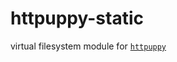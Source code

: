 # httpuppy-static

virtual filesystem module for [`httpuppy`](https://www.npmjs.com/package/httpuppy)